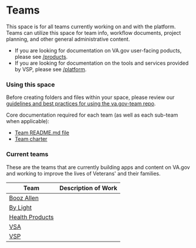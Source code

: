 # Teams

This space is for all teams currently working on and with the platform. Teams can utilize this space for team info, workflow documents, project planning, and other general administrative content. 

- If you are looking for documentation on VA.gov user-facing poducts, please see [/products](../products/README.md).
- If you are looking for documentation on the tools and services provided by VSP, please see [/platform](../platform/README.md). 

### Using this space
Before creating folders and files within your space, please review our [guidelines and best practices for using the va.gov-team repo](). 

Core documentation required for each team (as well as each sub-team when applicable):
- [Team README.md file](https://github.com/department-of-veterans-affairs/va.gov-team/blob/master/teams/team-readme-template.md)
- [Team charter](https://github.com/department-of-veterans-affairs/va.gov-team/blob/master/platform/product-management/team-charter-template.md)


### Current teams
These are the teams that are currently building apps and content on VA.gov and working to improve the lives of Veterans' and their families. 

| Team | Description of Work |
| --- | --- |
| [Booz Allen](https://github.com/department-of-veterans-affairs/va.gov-team/tree/master/teams/booz-allen) |  |
| [By Light](https://github.com/department-of-veterans-affairs/va.gov-team/tree/master/teams/by-light)  |  |
| [Health Products](https://github.com/department-of-veterans-affairs/va.gov-team/tree/master/teams/health-products) |  |
| [VSA](https://github.com/department-of-veterans-affairs/va.gov-team/tree/master/teams/vsa)  |  |
| [VSP](https://github.com/department-of-veterans-affairs/va.gov-team/tree/master/teams/vsp) |  |


